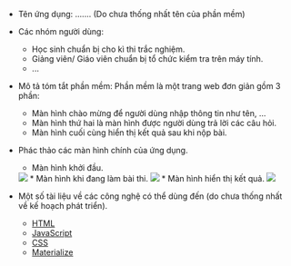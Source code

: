 * Tên ứng dụng: ....... (Do chưa thống nhất tên của phần mềm)
* Các nhóm người dùng:
    * Học sinh chuẩn bị cho kì thi trắc nghiệm.
    * Giảng viên/ Giáo viên chuẩn bị tổ chức kiểm tra trên máy tính.
    * ...

* Mô tả tóm tắt phần mềm: Phần mềm là một trang web đơn giản gồm 3 phần:
    * Màn hình chào mừng để người dùng nhập thông tin như tên, ...
    * Màn hình thứ hai là màn hình được người dùng trả lời các câu hỏi.
    * Màn hình cuối cùng hiển thị kết quả sau khi nộp bài.
    
* Phác thảo các màn hình chính của ứng dụng.
    * Màn hình khởi đầu.
    <img src="https://github.com/niits/INT2208-7-2019/blob/master/nhom-9/res/img/1.png">
    * Màn hình khi đang làm bài thi.
    <img src="https://github.com/niits/INT2208-7-2019/blob/master/nhom-9/res/img/2.png">
    * Màn hình hiển thị kết quả.
    <img src="https://github.com/niits/INT2208-7-2019/blob/master/nhom-9/res/img/3.png">
* Một số tài liệu về các công nghệ có thể dùng đến (do chưa thống nhất về kế hoạch phát triển).
    * [HTML](https://www.w3.org/html/)
    * [JavaScript](https://developer.mozilla.org/vi/docs/Web/JavaScript)
    * [CSS](https://www.w3.org/standards/webdesign/htmlcss#whatcss)
    * [Materialize](https://materializecss.com/)
